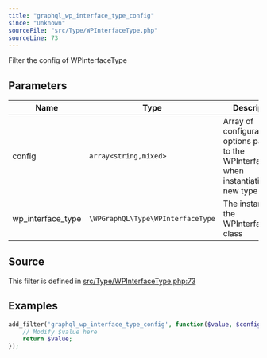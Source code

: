 ```yaml
---
title: "graphql_wp_interface_type_config"
since: "Unknown"
sourceFile: "src/Type/WPInterfaceType.php"
sourceLine: 73
---
```



Filter the config of WPInterfaceType

## Parameters

| Name | Type | Description |
|------|------|-------------|
| config | `array<string,mixed>` | Array of configuration options passed to the WPInterfaceType when instantiating a new type |
| wp_interface_type | `\WPGraphQL\Type\WPInterfaceType` | The instance of the WPInterfaceType class |




## Source

This filter is defined in [src/Type/WPInterfaceType.php:73](https://github.com/wp-graphql/wp-graphql/blob/develop/src/Type/WPInterfaceType.php#L73)


## Examples

```php
add_filter('graphql_wp_interface_type_config', function($value, $config, $wp_interface_type) {
    // Modify $value here
    return $value;
});
```